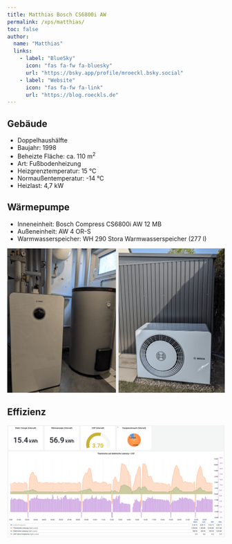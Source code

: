 ```yaml
---
title: Matthias Bosch CS6800i AW
permalink: /xps/matthias/
toc: false
author:
  name: "Matthias"
  links:
    - label: "BlueSky"
      icon: "fas fa-fw fa-bluesky"
      url: "https://bsky.app/profile/mroeckl.bsky.social"
    - label: "Website"
      icon: "fas fa-fw fa-link"
      url: "https://blog.roeckls.de"
---
```


## Gebäude

- Doppelhaushälfte
- Baujahr: 1998
- Beheizte Fläche: ca. 110 m<sup>2</sup>
- Art: Fußbodenheizung
- Heizgrenztemperatur: 15 °C
- Normaußentemperatur: -14 °C
- Heizlast: 4,7 kW

## Wärmepumpe

- Inneneinheit: Bosch Compress CS6800i AW 12 MB
- Außeneinheit: AW 4 OR-S
- Warmwasserspeicher: WH 290 Stora Warmwasserspeicher (277 l)

![Inneneinheit + Außeneinheit](/assets/images/Erfahrungen-Matthias-WP.png)

## Effizienz

![Effizienz bei 4° Außentemperatur](/assets/images/Erfahrungen-Matthias-Effizienz4Grad.png)
